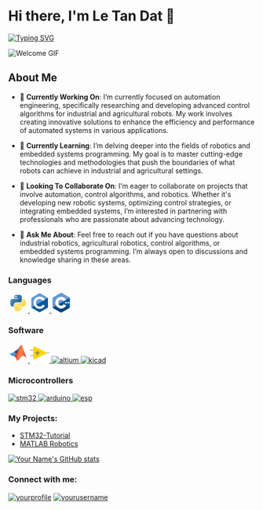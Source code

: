 # Hi there, I'm Le Tan Dat 👋
[![Typing SVG](https://readme-typing-svg.demolab.com?font=Fira+Code&pause=1000&center=true&width=435&lines=Le+Tan+Dat;Embedded+Engineer+%26+Robotics+Reseacher+)](https://git.io/typing-svg)

![Welcome GIF](https://media.giphy.com/media/3o7aCVp6KBj5kFFoKQ/giphy.gif)

## About Me

- 🔭 **Currently Working On**: I’m currently focused on automation engineering, specifically researching and developing advanced control algorithms for industrial and agricultural robots. My work involves creating innovative solutions to enhance the efficiency and performance of automated systems in various applications.

- 🌱 **Currently Learning**: I’m delving deeper into the fields of robotics and embedded systems programming. My goal is to master cutting-edge technologies and methodologies that push the boundaries of what robots can achieve in industrial and agricultural settings.

- 👯 **Looking To Collaborate On**: I’m eager to collaborate on projects that involve automation, control algorithms, and robotics. Whether it's developing new robotic systems, optimizing control strategies, or integrating embedded systems, I’m interested in partnering with professionals who are passionate about advancing technology.

- 💬 **Ask Me About**: Feel free to reach out if you have questions about industrial robotics, agricultural robotics, control algorithms, or embedded systems programming. I’m always open to discussions and knowledge sharing in these areas.


### Languages

<p align="left">
  <!-- Python -->
  <a href="https://www.python.org" target="_blank"> 
    <img src="https://raw.githubusercontent.com/devicons/devicon/master/icons/python/python-original.svg" alt="python" width="40" height="40"/> 
  </a>

  <!-- C -->
  <a href="https://en.wikipedia.org/wiki/C_(programming_language)" target="_blank"> 
    <img src="https://raw.githubusercontent.com/devicons/devicon/master/icons/c/c-original.svg" alt="c" width="40" height="40"/> 
  </a>

  <!-- C++ -->
  <a href="https://en.wikipedia.org/wiki/C%2B%2B" target="_blank"> 
    <img src="https://raw.githubusercontent.com/devicons/devicon/master/icons/cplusplus/cplusplus-original.svg" alt="c++" width="40" height="40"/> 
  </a>
</p>

### Software

<p align="left">
  <!-- MATLAB -->
  <a href="https://www.mathworks.com/products/matlab.html" target="_blank"> 
    <img src="https://raw.githubusercontent.com/devicons/devicon/master/icons/matlab/matlab-original.svg" alt="matlab" width="40" height="40"/> 
  </a>

  <!-- LabVIEW -->
  <a href="https://www.ni.com/en-us/innovations/labview.html" target="_blank"> 
    <img src="https://raw.githubusercontent.com/devicons/devicon/master/icons/labview/labview-original.svg" alt="labview" width="40" height="40"/> 
  </a>

  <!-- Altium Designer -->
  <a href="https://www.altium.com/" target="_blank"> 
    <img src="[https://upload.wikimedia.org/wikipedia/commons/thumb/8/84/Altium_Designer_Logo.svg/1200px-Altium_Designer_Logo.svg.png](https://cdn-static.altium.com/sites/default/files/media_icon/2024-06/AD_A365_logo_horizontal.svg)" alt="altium" width="40" height="40"/> 
  </a>

  <!-- KiCad -->
  <a href="https://www.kicad.org/" target="_blank"> 
    <img src="https://upload.wikimedia.org/wikipedia/commons/thumb/6/6b/KiCad_logo.svg/1024px-KiCad_logo.svg.png" alt="kicad" width="40" height="40"/> 
  </a>
</p>

### Microcontrollers

<p align="left">
  <!-- STM32 -->
  <a href="https://www.st.com/en/microcontrollers-microprocessors/stm32-32-bit-arm-cortex-mcus.html" target="_blank"> 
    <img src="https://upload.wikimedia.org/wikipedia/commons/thumb/5/54/STMicroelectronics_logo.svg/1280px-STMicroelectronics_logo.svg.png" alt="stm32" width="40" height="40"/> 
  </a>

  <!-- Arduino -->
  <a href="https://www.arduino.cc/" target="_blank"> 
    <img src="https://upload.wikimedia.org/wikipedia/commons/thumb/3/33/Arduino_Logo.svg/1024px-Arduino_Logo.svg.png" alt="arduino" width="40" height="40"/> 
  </a>

  <!-- ESP -->
  <a href="https://www.espressif.com/en/products/socs" target="_blank"> 
    <img src="https://upload.wikimedia.org/wikipedia/commons/thumb/2/2e/ESP32.svg/1280px-ESP32.svg.png" alt="esp" width="40" height="40"/> 
  </a>
</p>



### My Projects:
- [STM32-Tutorial](https://github.com/yourusername/STM32-Tutorial)
- [MATLAB Robotics](https://github.com/yourusername/MATLAB-Robotics)

[![Your Name's GitHub stats](https://github-readme-stats.vercel.app/api?username=yourusername)](https://github.com/yourusername/github-readme-stats)

### Connect with me:
<p align="left">
<a href="https://linkedin.com/in/yourprofile" target="blank"><img align="center" src="https://cdn.jsdelivr.net/npm/simple-icons@3.0.1/icons/linkedin.svg" alt="yourprofile" height="30" width="40" /></a>
<a href="https://github.com/yourusername" target="blank"><img align="center" src="https://cdn.jsdelivr.net/npm/simple-icons@3.0.1/icons/github.svg" alt="yourusername" height="30" width="40" /></a>
</p>
